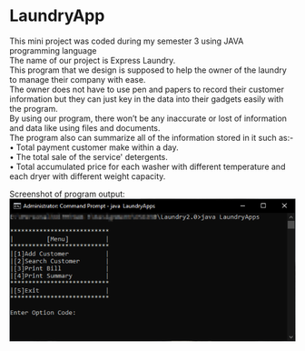 # LaundryApp
This mini project was coded during my semester 3 using JAVA programming language <br>
The name of our project is Express Laundry. <br>
This program that we design is supposed to help the owner of the laundry to manage their company with ease. <br>
The owner does not have to use pen and papers to record their customer information but they can just key in the data into their gadgets easily with the program. <br>
By using our program, there won’t be any inaccurate or lost of information and data like using files and documents. <br>
The program also can summarize all of the information stored in it such as:- <br>
• Total payment customer make within a day. <br>
• The total sale of the service' detergents. <br>
• Total accumulated price for each washer with different temperature and each dryer with different weight capacity. <br>

Screenshot of program output: <br>
![](/Screenshot/screenshot1.png)